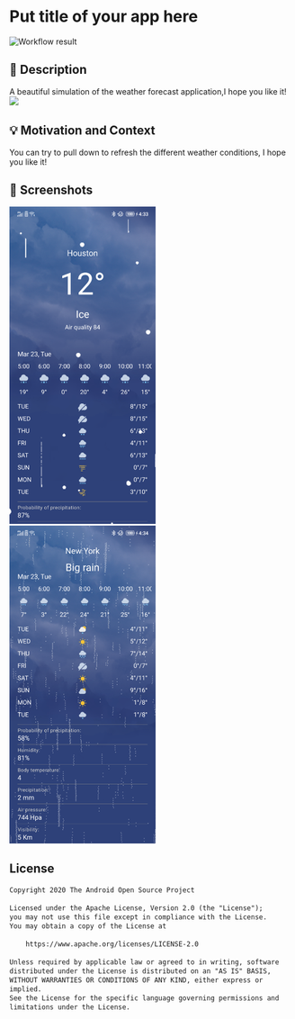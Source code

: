 # Put title of your app here

<!--- Replace <OWNER> with your Github Username and <REPOSITORY> with the name of your repository. -->
<!--- You can find both of these in the url bar when you open your repository in github. -->
![Workflow result](https://github.com/zhujiang521/Weather/workflows/Check/badge.svg)

## :scroll: Description

<!--- Describe your app in one or two sentences -->
A beautiful simulation of the weather forecast application,I hope you like it!
<img src="/results/screen.gif" width="260">

## :bulb: Motivation and Context

<!--- Optionally point readers to interesting parts of your submission. -->
<!--- What are you especially proud of? -->
You can try to pull down to refresh the different weather conditions, I hope you like it!

## :camera_flash: Screenshots

<!-- You can add more screenshots here if you like -->
<img src="/results/screenshot_1.png" width="260">
&emsp;<img src="/results/screenshot_2.png" width="260">

## License

```
Copyright 2020 The Android Open Source Project

Licensed under the Apache License, Version 2.0 (the "License");
you may not use this file except in compliance with the License.
You may obtain a copy of the License at

    https://www.apache.org/licenses/LICENSE-2.0

Unless required by applicable law or agreed to in writing, software
distributed under the License is distributed on an "AS IS" BASIS,
WITHOUT WARRANTIES OR CONDITIONS OF ANY KIND, either express or implied.
See the License for the specific language governing permissions and
limitations under the License.
```